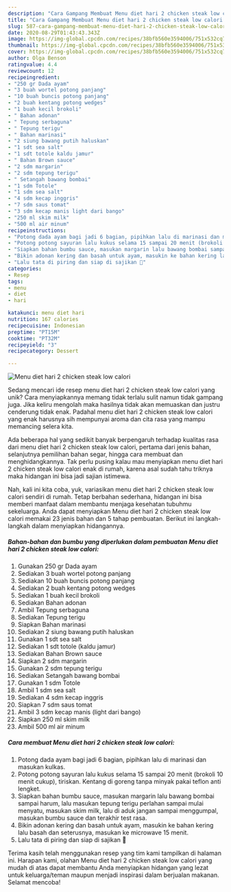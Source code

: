```yaml
---
description: "Cara Gampang Membuat Menu diet hari 2 chicken steak low calori yang Enak Banget"
title: "Cara Gampang Membuat Menu diet hari 2 chicken steak low calori yang Enak Banget"
slug: 587-cara-gampang-membuat-menu-diet-hari-2-chicken-steak-low-calori-yang-enak-banget
date: 2020-08-29T01:43:43.343Z
image: https://img-global.cpcdn.com/recipes/38bfb560e3594006/751x532cq70/menu-diet-hari-2-chicken-steak-low-calori-foto-resep-utama.jpg
thumbnail: https://img-global.cpcdn.com/recipes/38bfb560e3594006/751x532cq70/menu-diet-hari-2-chicken-steak-low-calori-foto-resep-utama.jpg
cover: https://img-global.cpcdn.com/recipes/38bfb560e3594006/751x532cq70/menu-diet-hari-2-chicken-steak-low-calori-foto-resep-utama.jpg
author: Olga Benson
ratingvalue: 4.4
reviewcount: 12
recipeingredient:
- "250 gr Dada ayam"
- "3 buah wortel potong panjang"
- "10 buah buncis potong panjang"
- "2 buah kentang potong wedges"
- "1 buah kecil brokoli"
- " Bahan adonan"
- " Tepung serbaguna"
- " Tepung terigu"
- " Bahan marinasi"
- "2 siung bawang putih haluskan"
- "1 sdt sea salt"
- "1 sdt totole kaldu jamur"
- " Bahan Brown sauce"
- "2 sdm margarin"
- "2 sdm tepung terigu"
- " Setangah bawang bombai"
- "1 sdm Totole"
- "1 sdm sea salt"
- "4 sdm kecap inggris"
- "7 sdm saus tomat"
- "3 sdm kecap manis light dari bango"
- "250 ml skim milk"
- "500 ml air minum"
recipeinstructions:
- "Potong dada ayam bagi jadi 6 bagian, pipihkan lalu di marinasi dan masukan kulkas."
- "Potong potong sayuran lalu kukus selama 15 sampai 20 menit (brokoli 10 menit cukup), tiriskan. Kentang di goreng tanpa minyak pakai teflon anti lengket."
- "Siapkan bahan bumbu sauce, masukan margarin lalu bawang bombai sampai harum, lalu masukan tepung terigu perlahan sampai mulai menyatu, masukan skim milk, lalu di aduk jangan sampai menggumpal, masukan bumbu sauce dan terakhir test rasa."
- "Bikin adonan kering dan basah untuk ayam, masukin ke bahan kering lalu basah dan seterusnya, masukan ke microwave 15 menit."
- "Lalu tata di piring dan siap di sajikan 🤍"
categories:
- Resep
tags:
- menu
- diet
- hari

katakunci: menu diet hari 
nutrition: 167 calories
recipecuisine: Indonesian
preptime: "PT15M"
cooktime: "PT32M"
recipeyield: "3"
recipecategory: Dessert

---
```



![Menu diet hari 2 chicken steak low calori](https://img-global.cpcdn.com/recipes/38bfb560e3594006/751x532cq70/menu-diet-hari-2-chicken-steak-low-calori-foto-resep-utama.jpg)

Sedang mencari ide resep menu diet hari 2 chicken steak low calori yang unik? Cara menyiapkannya memang tidak terlalu sulit namun tidak gampang juga. Jika keliru mengolah maka hasilnya tidak akan memuaskan dan justru cenderung tidak enak. Padahal menu diet hari 2 chicken steak low calori yang enak harusnya sih mempunyai aroma dan cita rasa yang mampu memancing selera kita.

Ada beberapa hal yang sedikit banyak berpengaruh terhadap kualitas rasa dari menu diet hari 2 chicken steak low calori, pertama dari jenis bahan, selanjutnya pemilihan bahan segar, hingga cara membuat dan menghidangkannya. Tak perlu pusing kalau mau menyiapkan menu diet hari 2 chicken steak low calori enak di rumah, karena asal sudah tahu triknya maka hidangan ini bisa jadi sajian istimewa.




Nah, kali ini kita coba, yuk, variasikan menu diet hari 2 chicken steak low calori sendiri di rumah. Tetap berbahan sederhana, hidangan ini bisa memberi manfaat dalam membantu menjaga kesehatan tubuhmu sekeluarga. Anda dapat menyiapkan Menu diet hari 2 chicken steak low calori memakai 23 jenis bahan dan 5 tahap pembuatan. Berikut ini langkah-langkah dalam menyiapkan hidangannya.

<!--inarticleads1-->

##### Bahan-bahan dan bumbu yang diperlukan dalam pembuatan Menu diet hari 2 chicken steak low calori:

1. Gunakan 250 gr Dada ayam
1. Sediakan 3 buah wortel potong panjang
1. Sediakan 10 buah buncis potong panjang
1. Sediakan 2 buah kentang potong wedges
1. Sediakan 1 buah kecil brokoli
1. Sediakan  Bahan adonan
1. Ambil  Tepung serbaguna
1. Sediakan  Tepung terigu
1. Siapkan  Bahan marinasi
1. Sediakan 2 siung bawang putih haluskan
1. Gunakan 1 sdt sea salt
1. Sediakan 1 sdt totole (kaldu jamur)
1. Sediakan  Bahan Brown sauce
1. Siapkan 2 sdm margarin
1. Gunakan 2 sdm tepung terigu
1. Sediakan  Setangah bawang bombai
1. Gunakan 1 sdm Totole
1. Ambil 1 sdm sea salt
1. Sediakan 4 sdm kecap inggris
1. Siapkan 7 sdm saus tomat
1. Ambil 3 sdm kecap manis (light dari bango)
1. Siapkan 250 ml skim milk
1. Ambil 500 ml air minum




<!--inarticleads2-->

##### Cara membuat Menu diet hari 2 chicken steak low calori:

1. Potong dada ayam bagi jadi 6 bagian, pipihkan lalu di marinasi dan masukan kulkas.
1. Potong potong sayuran lalu kukus selama 15 sampai 20 menit (brokoli 10 menit cukup), tiriskan. Kentang di goreng tanpa minyak pakai teflon anti lengket.
1. Siapkan bahan bumbu sauce, masukan margarin lalu bawang bombai sampai harum, lalu masukan tepung terigu perlahan sampai mulai menyatu, masukan skim milk, lalu di aduk jangan sampai menggumpal, masukan bumbu sauce dan terakhir test rasa.
1. Bikin adonan kering dan basah untuk ayam, masukin ke bahan kering lalu basah dan seterusnya, masukan ke microwave 15 menit.
1. Lalu tata di piring dan siap di sajikan 🤍




Terima kasih telah menggunakan resep yang tim kami tampilkan di halaman ini. Harapan kami, olahan Menu diet hari 2 chicken steak low calori yang mudah di atas dapat membantu Anda menyiapkan hidangan yang lezat untuk keluarga/teman maupun menjadi inspirasi dalam berjualan makanan. Selamat mencoba!
